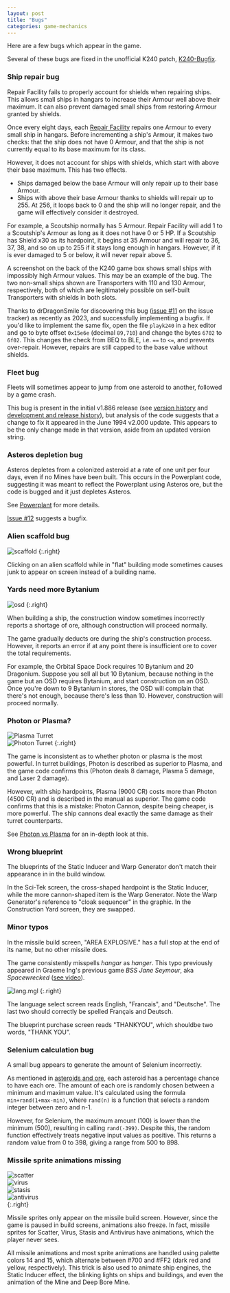 ```yaml
---
layout: post
title: "Bugs"
categories: game-mechanics
---
```


Here are a few bugs which appear in the game.

Several of these bugs are fixed in the unofficial K240 patch,
[K240-Bugfix](https://github.com/drDragonSmoke/K240-Bugfix).

### Ship repair bug

Repair Facility fails to properly account for shields when repairing ships. This
allows small ships in hangars to increase their Armour well above their maximum.
It can also prevent damaged small ships from restoring Armour granted by
shields.

Once every eight days, each
[Repair Facility](../game-mechanics/building-behaviour.html#repair-facility)
repairs one Armour to every small ship in hangars. Before incrementing a ship's
Armour, it makes two checks: that the ship does not have 0 Armour, and that the
ship is not currently equal to its base maximum for its class.

However, it does not account for ships with shields, which start with above
their base maximum. This has two effects.

- Ships damaged below the base Armour will only repair up to their base Armour.
- Ships with above their base Armour thanks to shields will repair up to 255. At
  256, it loops back to 0 and the ship will no longer repair, and the game will
  effectively consider it destroyed.

For example, a Scoutship normally has 5 Armour. Repair Facility will add 1 to a
Scoutship's Armour as long as it does not have 0 or 5 HP. If a Scoutship has
Shield x30 as its hardpoint, it begins at 35 Armour and will repair to 36, 37,
38, and so on up to 255 if it stays long enough in hangars. However, if it is
ever damaged to 5 or below, it will never repair above 5.

A screenshot on the back of the K240 game box shows small ships with impossibly
high Armour values. This may be an example of the bug. The two non-small ships
shown are Transporters with 110 and 130 Armour, respectively, both of which are
legitimately possible on self-built Transporters with shields in both slots.

Thanks to drDragonSmile for discovering this bug
([issue #11](https://github.com/tetracorp/k240/issues/11) on the issue tracker)
as recently as 2023, and successfully implementing a bugfix. If you'd like to
implement the same fix, open the file `playk240` in a hex editor and go to
byte offset `0x15e6e` (decimal `89,710`) and change the bytes `6702` to `6f02`.
This changes the check from BEQ to BLE, i.e. `==` to `<=`, and prevents
over-repair. However, repairs are still capped to the base value without
shields.

### Fleet bug

Fleets will sometimes appear to jump from one asteroid to another, followed by a
game crash.

This bug is present in the initial v1.886 release
(see [version history](../history/version-differences.html)
and [development and release history](../history/development.html)),
but analysis of the code suggests that a change to fix it appeared in the
June 1994 v2.000 update. This appears to be the only change
made in that version, aside from an updated version string.

### Asteros depletion bug

Asteros depletes from a colonized asteroid at a rate of one unit per four days,
even if no Mines have been built. This occurs in the Powerplant code, suggesting
it was meant to reflect the Powerplant using Asteros ore, but the code is bugged
and it just depletes Asteros.

See [Powerplant](../game-mechanics/building-behaviour.html#powerplant) for more
details.

[Issue #12](https://github.com/tetracorp/k240/issues/12) suggests a bugfix.

### Alien scaffold bug

![scaffold](../images/buildings/scaffold_1.png "scaffold")
{:.right}

Clicking on an alien scaffold while in "flat" building mode sometimes causes
junk to appear on screen instead of a building name.

### Yards need more Bytanium

![osd](../images/osd.gif "osd")
{:.right}

When building a ship, the construction window sometimes incorrectly reports a
shortage of ore, although construction will proceed normally.

The game gradually deducts ore during the ship's construction process. However,
it reports an error if at any point there is insufficient ore to cover the
total requirements.

For example, the Orbital Space Dock requires 10 Bytanium and 20 Dragonium.
Suppose you sell all but 10 Bytanium, because nothing in the game but an OSD
requires Bytanium, and start construction on an OSD. Once you're down to 9
Bytanium in stores, the OSD will complain that there's not enough, because
there's less than 10. However, construction will proceed normally.

### Photon or Plasma?

![Plasma Turret](../images/buildings/plasma_turret.png "Plasma Turret")<br>![Photon Turret](../images/buildings/photon_turret.png "Photon Turret")
{:.right}

The game is inconsistent as to whether photon or plasma is the most powerful. In
turret buildings, Photon is described as superior to Plasma, and the game code
confirms this (Photon deals 8 damage, Plasma 5 damage, and Laser 2 damage).

However, with ship hardpoints, Plasma (9000 CR) costs more than Photon (4500
CR) and is described in the manual as superior. The game code confirms that this
is a mistake: Photon Cannon, despite being cheaper, is more powerful. The ship
cannons deal exactly the same damage as their turret counterparts.

See [Photon vs Plasma](photon-plasma.html) for an in-depth look at this.

### Wrong blueprint

The blueprints of the Static Inducer and Warp Generator don't match their
appearance in in the build window.

In the Sci-Tek screen, the cross-shaped hardpoint is the Static Inducer, while
the more cannon-shaped item is the Warp Generator. Note the Warp Generator's
reference to "cloak sequencer" in the graphic. In the Construction Yard screen,
they are swapped.

### Minor typos

In the missile build screen, "AREA EXPLOSIVE." has a full stop at the end of its
name, but no other missile does.

The game consistently misspells _hangar_ as _hanger_. This typo previously
appeared in Graeme Ing's previous game _BSS Jane Seymour_, aka _Spacewrecked_
([see video](https://www.youtube.com/watch?v=1gg53dWjinw)).

![lang.mgl](../images/lang.png "lang.mgl")
{:.right}

The language select screen reads English, "Francais", and "Deutsche". The last
two should correctly be spelled Français and Deutsch.

The blueprint purchase screen reads "THANKYOU", which shouldbe two words, "THANK
YOU".

### Selenium calculation bug

A small bug appears to generate the amount of Selenium incorrectly.

As mentioned in [asteroids and ore](../game-mechanics/asteroids-and-ore.html),
each asteroid has a percentage chance to have each ore. The amount of each ore
is randomly chosen between a minimum and maximum value. It's calculated using
the formula `min+rand(1+max-min)`, where `rand(n)` is a function that selects a
random integer between zero and n-1.

However, for Selenium, the maximum amount (100) is lower than the minimum (500),
resulting in calling `rand(-399)`. Despite this, the random function effectively
treats negative input values as positive. This returns a random value from 0 to
398, giving a range from 500 to 898.

### Missile sprite animations missing

![scatter](../images/missiles/scatter.gif "scatter")<br>
![virus](../images/missiles/virus.gif "virus")<br>
![stasis](../images/missiles/stasis.gif "stasis")<br>
![antivirus](../images/missiles/antivirus.gif "antivirus")<br>
{:.right}

Missile sprites only appear on the missile build screen. However, since the game
is paused in build screens, animations also freeze. In fact, missile sprites for
Scatter, Virus, Stasis and Antivirus have animations, which the player never
sees.

All missile animations and most sprite animations are handled using palette
colors 14 and 15, which alternate between #700 and #FF2 (dark red and yellow,
respectively). This trick is also used to animate ship engines, the Static
Inducer effect, the blinking lights on ships and buildings, and even the
animation of the Mine and Deep Bore Mine.
